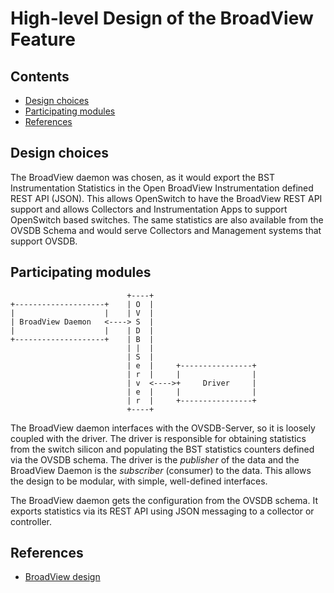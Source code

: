 # High-level Design of the BroadView Feature

## Contents
- [Design choices](#design-choices)
- [Participating modules](#participating-modules)
- [References](#references)

## Design choices

The BroadView daemon was chosen, as it would export the BST Instrumentation Statistics in the Open BroadView Instrumentation defined REST API (JSON). This allows OpenSwitch to have the BroadView REST API support and allows Collectors and Instrumentation Apps to support OpenSwitch based switches. The same statistics are also available from the OVSDB Schema and would serve Collectors and Management systems that support OVSDB.

## Participating modules
```
                          +----+                           
+--------------------+    | O  |                           
|                    |    | V  |                           
| BroadView Daemon   <----> S  |                           
|                    |    | D  |                           
+--------------------+    | B  |                           
                          | |  |                           
                          | S  |                           
                          | e  |     +----------------+
                          | r  |     |                |
                          | v  <---->+     Driver     |
                          | e  |     |                |
                          | r  |     +----------------+
                          +----+                           

```
The BroadView daemon interfaces with the OVSDB-Server, so it is loosely coupled with the driver. The driver is responsible for obtaining  statistics from the switch silicon and populating the BST statistics counters defined via the OVSDB schema. The driver is the *publisher* of the data and the BroadView Daemon is the *subscriber* (consumer) to the data. This allows the design to be modular, with simple, well-defined interfaces.

The BroadView daemon gets the configuration from the OVSDB schema. It exports statistics via its REST API using JSON messaging to a collector or controller.

## References
- [BroadView design](/documents/dev/ops-broadview/DESIGN)
